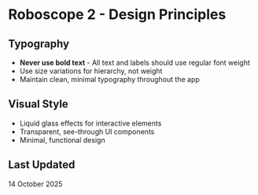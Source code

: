 # Roboscope 2 - Design Principles

## Typography
- **Never use bold text** - All text and labels should use regular font weight
- Use size variations for hierarchy, not weight
- Maintain clean, minimal typography throughout the app

## Visual Style
- Liquid glass effects for interactive elements
- Transparent, see-through UI components
- Minimal, functional design

## Last Updated
14 October 2025
